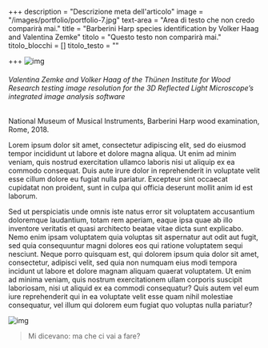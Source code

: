 +++
description = "Descrizione meta dell'articolo"
image = "/images/portfolio/portfolio-7.jpg"
text-area = "Area di testo che non credo comparirà mai."
title = "Barberini Harp species identification by Volker Haag and Valentina Zemke"
titolo = "Questo testo non comparirà mai."
titolo_blocchi = []
titolo_testo = ""

+++
![img](/images/img3.jpg "img_1")

###### Valentina Zemke and Volker Haag of the Thünen Institute for Wood Research testing image resolution for the 3D Reflected Light Microscope’s integrated image analysis software

National Museum of Musical Instruments, Barberini Harp wood examination, Rome, 2018.

Lorem ipsum dolor sit amet, consectetur adipiscing elit, sed do eiusmod tempor incididunt ut labore et dolore magna aliqua. Ut enim ad minim veniam, quis nostrud exercitation ullamco laboris nisi ut aliquip ex ea commodo consequat. Duis aute irure dolor in reprehenderit in voluptate velit esse cillum dolore eu fugiat nulla pariatur. Excepteur sint occaecat cupidatat non proident, sunt in culpa qui officia deserunt mollit anim id est laborum.

Sed ut perspiciatis unde omnis iste natus error sit voluptatem accusantium doloremque laudantium, totam rem aperiam, eaque ipsa quae ab illo inventore veritatis et quasi architecto beatae vitae dicta sunt explicabo. Nemo enim ipsam voluptatem quia voluptas sit aspernatur aut odit aut fugit, sed quia consequuntur magni dolores eos qui ratione voluptatem sequi nesciunt. Neque porro quisquam est, qui dolorem ipsum quia dolor sit amet, consectetur, adipisci velit, sed quia non numquam eius modi tempora incidunt ut labore et dolore magnam aliquam quaerat voluptatem. Ut enim ad minima veniam, quis nostrum exercitationem ullam corporis suscipit laboriosam, nisi ut aliquid ex ea commodi consequatur? Quis autem vel eum iure reprehenderit qui in ea voluptate velit esse quam nihil molestiae consequatur, vel illum qui dolorem eum fugiat quo voluptas nulla pariatur?

![img](/images/image.jpg "img_2")

> Mi dicevano: ma che ci vai a fare?